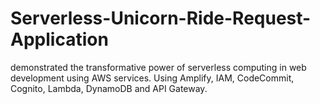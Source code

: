 # Serverless-Unicorn-Ride-Request-Application
demonstrated the transformative power of serverless computing in web development using AWS services. Using Amplify, IAM, CodeCommit, Cognito, Lambda, DynamoDB and API Gateway.
